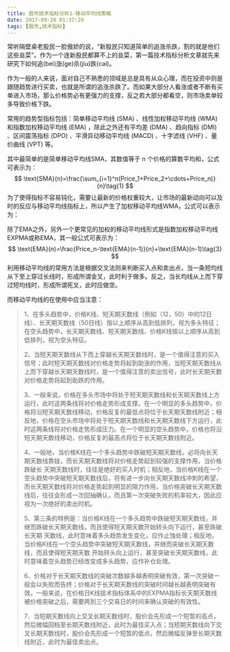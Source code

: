 ```yaml
---
title: 股市技术指标分析1-移动平均线策略
date: 2017-09-28 01:37:29
tags: [股市,技术指标]
---
```


常听隔壁桌老股民一脸傲娇的说，“新股民只知道简单的追涨杀跌，割的就是他们这些韭菜”。作为一个连新股民都算不上的韭菜，第一篇技术指标分析文章就先来研究下如何追(bei)涨(ge)杀(jiu)跌(cai)。

<!-- more -->

作为一般的人来说，面对自己不熟悉的领域是总是具有从众心理，而在投资中则是跟随趋势进行买卖，也就是所谓的追涨杀跌了。而如果大部分人看涨或者不断有买单进入市场，那么价格势必有更强力的支撑，反之若大部分都看空，则市场卖单较多导致价格下跌。

常用的趋势型指标包括：简单移动平均线 (SMA) 、线性加权移动平均线 (WMA) 和指数加权移动平均线 (EMA) ，除此之外还有平均差 (DMA) 、趋向指标 (DMI) 、区间震荡指标 (DPO) 、平滑异动移动平均线 (MACD) 、十字滤线 (VHF) 、量价曲线 (VPT) 等。

其中最简单的是简单移动平均线SMA，其数值等于 n 个价格的算数平均和，公式可表示为：
$$
\text{SMA}(n)=\frac{\sum_{i=1}^n(Price_1+Price_2+\cdots+Price_n)}{n}\tag{1}
$$
为了使得指标不容易钝化，需要让最新的价格权重较大，让市场的最新动向可以及时的反应与移动平均线指标上，所以产生了加权移动平均线WMA，公式可以表示为：

除了EMA之外，另外一个更常见的加权的移动平均线形式是指数加权移动平均线EXPMA或称EMA，其一般公式可表示为：
$$
\text{EMA}(n)=\frac{Price_n-\text{EMA}(n-1)}{n}+\text{EMA}(n-1)\tag{3}
$$
利用移动平均线的常用方法是根据交叉法则来判断买入点和卖出点，当一条短均线从下至上穿过长线时，形成所谓金叉，此时利于做多。反之，当长均线从上而下穿过短均线时，形成所谓死叉，此时应做空。

而移动平均线的在使用中应当注意：

> 1、在多头趋势中，价格K线、短天期天数线（例如（12，50）中的12日线）、长天期天数线（50日线）按以上顺序从高到低排列，视为多头特征；在空头趋势中，长天期天数线、短天期天数线、价格K线按以上顺序从高到低排列，视为空头特征。
>
> 2、当短天期天数线从下而上穿越长天期天数线时，是一个值得注意的买入信号；此时短天期天数线对价格走势将起到助涨的作用，当短天期天数线从上而下穿越长天期天数线时，是一个值得注意的卖出信号，此时长天期天数对价格走势将起到助跌的作用。
>
> 3、一般来说，价格在多头市场中将处于短天期天数线和长天期天数线上方运行，此时这两条线将对价格走势形成支撑。在一个明显的多头趋势中，价格将沿短天期天数线移动，价格反复的最低点将位于长天期天数线附近；相反地，价格在空头市场中将处于短天期天数线和长天期天数线下方运行，此时这两条线将对价格走势形成压力。在一个明显的空头趋势中，价格也将沿短天期天数线移动，价格反复的最高点将位于长天期天数线附近。
>
> 4、一般地，当价格K线在一个多头趋势中跌破短天期天数线，必将向长天期天数线靠拢，而长天期天数线将对价格走势起到较强的支撑作用，当价格跌破长 天期天数线时，往往是绝好的买入时机；相反地，当价格K线在一个空头趋势中突破短天期天数线后，将有进一步向长天期天数线冲刺的希望，而长天期天数线将对价格走势起到明显的阻力作用，当价格突破长天期天数线后，往往会形成一次回抽确认，而且第一次突破失败的机率较大，因此应视为一次绝好的卖出时机。
>
> 5、第三条的特例是：当价格K线在一个多头趋势中跌破短天期天数线，并继而跌破长天期天数线，而且使得短天期天数开始转头向下运行，甚至跌破长天期 天数线，此时意味着多头趋势发生变化，应作止蚀处理；相反地，当价格K线在一个空头趋势中突破短天期天数线，并继而突破长天期天数线，而且使得短天期天数 开始转头向上运行，甚至突破长天期天数线，此时意味着空头趋势已经改变成多头趋势，应作补仓处理。
>
> 6、价格对于长天期天数线的突破次数越多越表明突破有效，第一次突破一般会以失败而告终；价格对于长天期天数线的突破时间越长越表明突破有效。一般来说，在价格日K线技术指标体系中的EXPMA指标长天期天数线被价格突破之后，需要两到三个交易日的时间来确认突破的有效性。
>
> 7、当短期天数线向上交叉长期天数线时，股价会先形成一个短暂的高点，然后微幅回档至长期天数线附近，此时为最佳买入点；当短期天数线向下交叉长期天数线时，股价会先形成一个短暂的低点，然后微幅反弹至长期天数线附近，此时为最佳卖出点。
